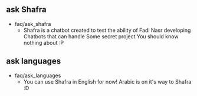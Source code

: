 ## ask Shafra
* faq/ask_shafra
  - Shafra is a chatbot created to test the ability of Fadi Nasr developing Chatbots that can handle Some secret project You should know nothing about :P

## ask languages
* faq/ask_languages
  - You can use Shafra in English for now! Arabic is on it's way to Shafra :D
